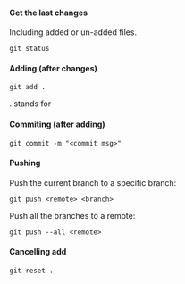 #### Get the last changes

Including added or un-added files.

```
git status
```

#### Adding (after changes)

```
git add .
```

. stands for <the-current-dir>

#### Commiting (after adding)

```
git commit -m "<commit msg>"
```


#### Pushing

Push the current branch to a specific branch:
```
git push <remote> <branch>
```

Push all the branches to a remote:
```
git push --all <remote>
```


#### Cancelling add

```
git reset .
```



